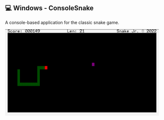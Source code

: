 ## 💻 Windows - ConsoleSnake
A console-based application for the classic snake game.

![Image](./ScreenShot.png)
